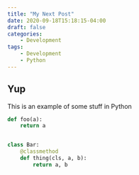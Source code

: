 ```yaml
---
title: "My Next Post"
date: 2020-09-18T15:18:15-04:00
draft: false
categories:
    - Development
tags:
    - Development
    - Python
---
```


## Yup

This is an example of some stuff in Python
```python
def foo(a):
    return a


class Bar:
    @classmethod
    def thing(cls, a, b):
        return a, b
```

